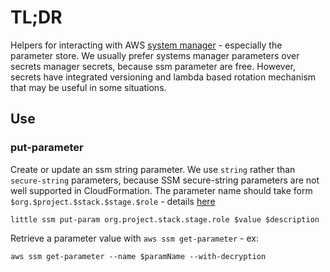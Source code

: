 # TL;DR

Helpers for interacting with AWS 
[system manager](https://aws.amazon.com/systems-manager/) - especially the parameter store.
We usually prefer systems manager parameters over secrets manager secrets, because ssm parameter are free.  However, secrets have integrated versioning and lambda based rotation mechanism that may be useful in some situations.

## Use

### put-parameter

Create or update an ssm string parameter.  We use `string` rather than `secure-string` parameters, because SSM secure-string parameters are not well supported in CloudFormation.  The parameter name should take form `$org.$project.$stack.$stage.$role` - details [here](./README.md)

```
little ssm put-param org.project.stack.stage.role $value $description
```

Retrieve a parameter value with `aws ssm get-parameter` - ex:
```
aws ssm get-parameter --name $paramName --with-decryption
```
